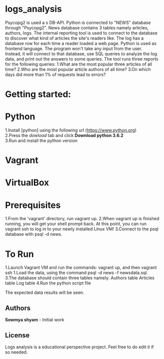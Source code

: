 # logs_analysis

Psycopg2 is used a s DB-API. Python is connected to "NEWS" database through "Psycopg2". News database contains 3 tables namely articles, authors, logs. The internal reporting tool is used to connect to the database to discover what kind of articles the site's readers like.
The log has a database row for each time a reader loaded a web page. 
Python is used as frontend language. The program  won't take any input from the user. Instead, it will connect to that database, use SQL queries to analyze the log data, and print out the answers to some queries.
The tool runs three reports for the following queries:
1.What are the most popular three articles of all time?
2.Who are the most popular article authors of all time?
3.On which days did more than 1% of requests lead to errors?
# Getting started:
# Python
1.Install [python] using the following url (https://www.python.org)<br>
2.Press the *dowload* tab and click **Download python 3.6.2**<br>
3.Run and install the python version
# Vagrant
# VirtualBox
# Prerequisites
1.From the 'vagrant' directory, run vagrant up.
2.When vagrant up is finished running, you will get your shell prompt back. At this point, you can run vagrant ssh to log in to your newly installed Linux VM!
3.Connect to the psql database with psql -d news.
# To Run
1.Launch Vagrant VM and run the commands: vagrant up, and then vagrant ssh
1.Load the data, using  the command psql -d news -f newsdata.sql.
3.The database should contain three tables namely:
Authors table
Articles table
Log table
4.Run the python script file

The expected data results will be seen.
## Authors
**Sowmya shyam** - Initial work

## License
Logs analysis is a educational perspective project. Feel free to do edit it if so needed.

